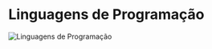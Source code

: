 # Linguagens de Programação

![Linguagens de Programação](https://user-images.githubusercontent.com/56851943/189945559-3e3aa73d-bcb9-4a35-985d-307d1ad56522.png)